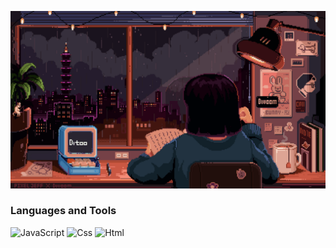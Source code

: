 ![Header](https://github.com/adminches/adminches/blob/main/assets/The%20rebels.gif)

### Languages and Tools
![JavaScript](https://img.shields.io/badge/-JavaScript-090909?style=for-the-badge&logo=JavaScript&logoColor=FAD71C)
![Css](https://img.shields.io/badge/-Css-090909?style=for-the-badge&logo=Css3&logoColor=28A6DC)
![Html](https://img.shields.io/badge/-Html-090909?style=for-the-badge&logo=Html5&logoColor=EF6538)  